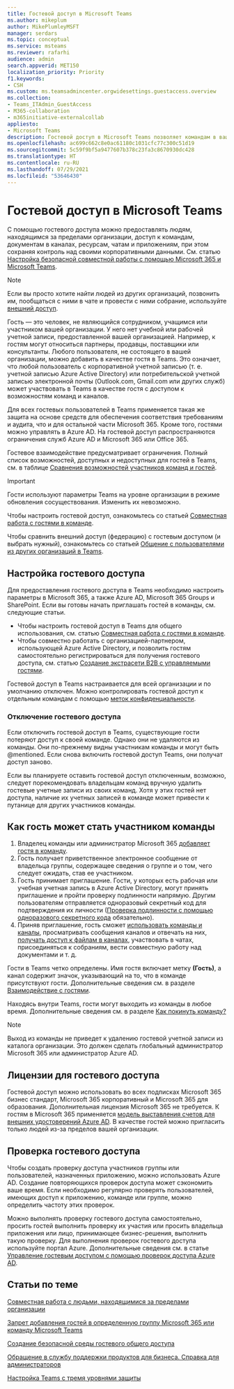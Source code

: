 ```yaml
---
title: Гостевой доступ в Microsoft Teams
ms.author: mikeplum
author: MikePlumleyMSFT
manager: serdars
ms.topic: conceptual
ms.service: msteams
ms.reviewer: rafarhi
audience: admin
search.appverid: MET150
localization_priority: Priority
f1.keywords:
- CSH
ms.custom: ms.teamsadmincenter.orgwidesettings.guestaccess.overview
ms.collection:
- Teams_ITAdmin_GuestAccess
- M365-collaboration
- m365initiative-externalcollab
appliesto:
- Microsoft Teams
description: Гостевой доступ в Microsoft Teams позволяет командам в вашей организации сотрудничать с людьми, находящимися за пределами организации, предоставляя им доступ к командам и каналам.
ms.openlocfilehash: ac699c662c8e0ac61180c1031cfc77c300c51d19
ms.sourcegitcommit: 5c59f9bf5a9477607b378c23fa3c8670930dc428
ms.translationtype: HT
ms.contentlocale: ru-RU
ms.lasthandoff: 07/29/2021
ms.locfileid: "53646430"
---
```

# <a name="guest-access-in-microsoft-teams"></a>Гостевой доступ в Microsoft Teams

С помощью гостевого доступа можно предоставлять людям, находящимся за пределами организации, доступ к командам, документам в каналах, ресурсам, чатам и приложениям, при этом сохраняя контроль над своими корпоративными данными. См. статью [Настройка безопасной совместной работы с помощью Microsoft 365 и Microsoft Teams](/microsoft-365/solutions/setup-secure-collaboration-with-teams).

> [!NOTE]
> Если вы просто хотите найти людей из других организаций, позвонить им, пообщаться с ними в чате и провести с ними собрание, используйте [внешний доступ](manage-external-access.md).

Гость — это человек, не являющийся сотрудником, учащимся или участником вашей организации. У него нет учебной или рабочей учетной записи, предоставленной вашей организацией. Например, к гостям могут относиться партнеры, продавцы, поставщики или консультанты. Любого пользователя, не состоящего в вашей организации, можно добавить в качестве гостя в Teams. Это означает, что любой пользователь с корпоративной учетной записью (т. е. учетной записью Azure Active Directory) или потребительской учетной записью электронной почты (Outlook.com, Gmail.com или других служб) может участвовать в Teams в качестве гостя с доступом к возможностям команд и каналов.

Для всех гостевых пользователей в Teams применяется такая же защита на основе средств для обеспечения соответствия требованиям и аудита, что и для остальной части Microsoft 365. Кроме того, гостями можно управлять в Azure AD. На гостевой доступ распространяются ограничения служб Azure AD и Microsoft 365 или Office 365.

Гостевое взаимодействие предусматривает ограничения. Полный список возможностей, доступных и недоступных для гостей в Teams, см. в таблице [Сравнения возможностей участников команд и гостей](guest-experience.md#comparison-of-team-member-and-guest-capabilities).

> [!IMPORTANT]
> Гости используют параметры Teams на уровне организации в режиме обновления сосуществования. Изменить их невозможно.

Чтобы настроить гостевой доступ, ознакомьтесь со статьей [Совместная работа с гостями в команде](/microsoft-365/solutions/collaborate-as-team). 

Чтобы сравнить внешний доступ (федерацию) с гостевым доступом (и выбрать нужный), ознакомьтесь со статьей [Общение с пользователями из других организаций в Teams](communicate-with-users-from-other-organizations.md).

## <a name="set-up-guest-access"></a>Настройка гостевого доступа

Для предоставления гостевого доступа в Teams необходимо настроить параметры в Microsoft 365, а также Azure AD, Microsoft 365 Groups и SharePoint. Если вы готовы начать приглашать гостей в команды, см. следующие статьи.

- Чтобы настроить гостевой доступ в Teams для общего использования, см. статью [Совместная работа с гостями в команде](/microsoft-365/solutions/collaborate-as-team).
- Чтобы совместно работать с организацией-партнером, использующей Azure Active Directory, и позволить гостям самостоятельно регистрироваться для получения гостевого доступа, см. статью [Создание экстрасети B2B с управляемыми гостями](/microsoft-365/solutions/b2b-extranet).

Гостевой доступ в Teams настраивается для всей организации и по умолчанию отключен. Можно контролировать гостевой доступ к отдельным командам с помощью [меток конфиденциальности](/microsoft-365/compliance/sensitivity-labels-teams-groups-sites).

### <a name="turning-guest-access-off"></a>Отключение гостевого доступа

Если отключить гостевой доступ в Teams, существующие гости потеряют доступ к своей команде. Однако они не удаляются из команды. Они по-прежнему видны участникам команды и могут быть @mentioned. Если снова включить гостевой доступ Teams, они получат доступ заново.

Если вы планируете оставить гостевой доступ отключенным, возможно, следует порекомендовать владельцам команд вручную удалить гостевые учетные записи из своих команд. Хотя у этих гостей нет доступа, наличие их учетных записей в команде может привести к путанице для других участников команды.

## <a name="how-a-guest-becomes-a-member-of-a-team"></a>Как гость может стать участником команды

1. Владелец команды или администратор Microsoft 365 [добавляет гостя в команду](https://support.office.com/article/add-guests-to-a-team-fccb4fa6-f864-4508-bdde-256e7384a14f).
2. Гость получает приветственное электронное сообщение от владельца группы, содержащее сведения о группе и о том, чего следует ожидать, став ее участником.
3. Гость принимает приглашение.
  Гости, у которых есть рабочая или учебная учетная запись в Azure Active Directory, могут принять приглашение и пройти проверку подлинности напрямую. Другим пользователям отправляется одноразовый секретный код для подтверждения их личности ([Проверка подлинности с помощью одноразового секретного кода](/azure/active-directory/external-identities/one-time-passcode) обязательно).
4. Приняв приглашение, гость сможет [использовать команды и каналы](https://support.office.com/article/df38ae23-8f85-46d3-b071-cb11b9de5499), просматривать сообщения каналов и отвечать на них, [получать доступ к файлам в каналах](https://support.office.com/article/access-files-in-channels-c593c78a-27c4-4661-a598-682baa30ca7e), участвовать в чатах, присоединяться к собраниям, вести совместную работу над документами и т. д. 

Гости в Teams четко определены. Имя гостя включает метку **(Гость)**, а канал содержит значок, указывающий на то, что в команде присутствуют гости. Дополнительные сведения см. в разделе [Взаимодействие с гостями](guest-experience.md).
  
Находясь внутри Teams, гости могут выходить из команды в любое время. Дополнительные сведения см. в разделе [Как покинуть команду?](https://support.office.com/article/leave-a-team-e481005d-3ec6-4694-b300-375472ba4076)

> [!NOTE]
> Выход из команды не приведет к удалению гостевой учетной записи из каталога организации. Это должен сделать глобальный администратор Microsoft 365 или администратор Azure AD.

## <a name="licensing-for-guest-access"></a>Лицензии для гостевого доступа

Гостевой доступ можно использовать во всех подписках Microsoft 365 бизнес стандарт, Microsoft 365 корпоративный и Microsoft 365 для образования. Дополнительная лицензия Microsoft 365 не требуется. К гостям в Microsoft 365 применяется [модель выставления счетов для внешних удостоверений Azure AD](/azure/active-directory/b2b/licensing-guidance). В качестве гостей можно пригласить только людей из-за пределов вашей организации.

## <a name="guest-access-reviews"></a>Проверка гостевого доступа

Чтобы создать проверку доступа участников группы или пользователей, назначенных приложению, можно использовать Azure AD. Создание повторяющихся проверок доступа может сэкономить ваше время. Если необходимо регулярно проверять пользователей, имеющих доступ к приложению, команде или группе, можно определить частоту этих проверок. 

Можно выполнять проверку гостевого доступа самостоятельно, просить гостей выполнить проверку их участия или просить владельца приложения или лицо, принимающее бизнес-решения, выполнить такую проверку. Для выполнения проверок гостевого доступа используйте портал Azure. Дополнительные сведения см. в статье [Управление гостевым доступом с помощью проверок доступа Azure AD](/azure/active-directory/governance/manage-guest-access-with-access-reviews).

## <a name="related-topics"></a>Статьи по теме

[Совместная работа с людьми, находящимися за пределами организации](/microsoft-365/solutions/collaborate-with-people-outside-your-organization)

[Запрет добавления гостей в определенную группу Microsoft 365 или команду Microsoft Teams](/microsoft-365/solutions/per-group-guest-access)

[Создание безопасной среды гостевого общего доступа](/microsoft-365/solutions/create-secure-guest-sharing-environment)

[Обращение в службу поддержки продуктов для бизнеса. Справка для администраторов](/microsoft-365/admin/contact-support-for-business-products)

[Настройка Teams с тремя уровнями защиты](/microsoft-365/solutions/configure-teams-three-tiers-protection)
